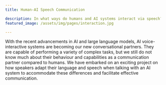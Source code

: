 ```yaml
---
title: Human-AI Speech Communication

description: In what ways do humans and AI systems interact via speech?
featured_image: /assets/img/pages/interaction.jpg

---
```


With the recent advancements in AI and large language models, AI voice-interactive systems are becoming our new conversational partners. They are capable of performing a variety of complex tasks, but we still do not know much about their behaviour and capabilities as a communication partner compared to humans. We have embarked on an exciting project on how speakers adapt their language and speech when talking with an AI system to accommodate these differences and facilitate effective communication.


<!--
{% include demo-post.md %}
-->
